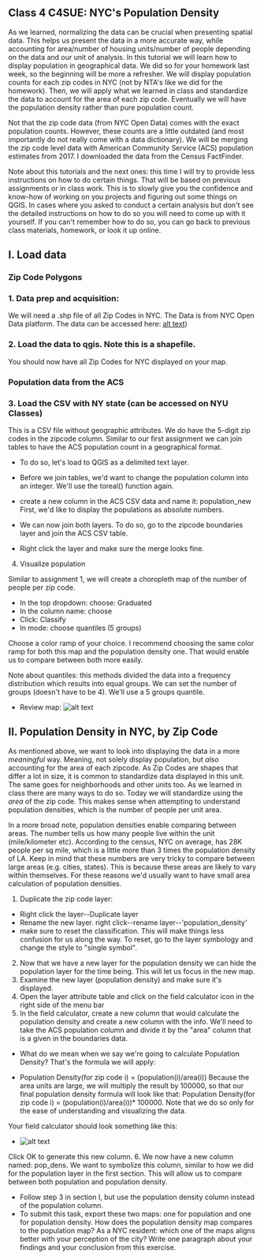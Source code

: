 ## Class 4 C4SUE: NYC's Population Density
As we learned, normalizing the data can be crucial when presenting spatial data. This helps us present the data in a more accurate way, while accounting for area/number of housing units/number of people depending on the data and our unit of analysis. In this tutorial we will learn how to display population in geographical data. We did so for your homework last week, so the beginning will be more a refresher. We will display population counts for each zip codes in NYC (not by NTA's like we did for the homework). Then, we will apply what we learned in class and standardize the data to account for the area of each zip code. Eventually we will have the population density rather than pure population count.

Not that the zip code data (from NYC Open Data) comes with the exact population counts. However, these counts are a little outdated (and most importantly do not really come with a data dictionary). We will be merging the zip code level data with American Community Service (ACS) population estimates from 2017. I downloaded the data from the Census FactFinder.

Note about this tutorials and the next ones: this time I will try to provide less instructions on how to do certain things. That will be based on previous assignments or in class work. This is to slowly give you the confidence and know-how of working on you projects and figuring out some things on QGIS. In cases where you asked to conduct a certain analysis but don't see the detailed instructions on how to do so you will need to come up with it yourself. If you can't remember how to do so, you can go back to previous class materials, homework, or look it up online.

## I. Load data
### Zip Code Polygons
### 1. Data prep and acquisition:
We will need a .shp file of all Zip Codes in NYC. The Data is from NYC Open Data platform. The data can be accessed here: [alt text](https://data.cityofnewyork.us/Business/Zip-Code-Boundaries/i8iw-xf4u))

### 2. Load the data to qgis. Note this is a shapefile.

You should now have all Zip Codes for NYC displayed on your map.

### Population data from the ACS

### 3. Load the CSV with NY state (can be accessed on NYU Classes)
This is a CSV file without geographic attributes. We do have the 5-digit zip codes in the zipcode column. Similar to our first assignment we can join tables to have the ACS population count in a geographical format.

* To do so, let's load to QGIS as a delimited text layer.

* Before we join tables, we'd want to change the population column into an integer. We'll use the toreal() function again.

* create a new column in the ACS CSV data and name it: population_new
First, we'd like to display the populations as absolute numbers.




* We can now join both layers. To do so, go to the zipcode boundaries layer and join the ACS CSV table.

* Right click the layer and make sure the merge looks fine.

4. Visualize population

Similar to assignment 1, we will create a choropleth map of the number of people per zip code.


* In the top dropdown: choose: Graduated
* In the column name: choose <your merged population column>
* Click: Classify
* In mode: choose quantiles (5 groups)

Choose a color ramp of your choice. I recommend choosing the same color ramp for both this map and the population density one. That would enable us to compare between both more easily.  

Note about quantiles: this methods divided the data into a frequency distribution which results into equal groups. We can set the number of groups (doesn't have to be 4). We'll use a 5 groups quantile.


* Review map: ![alt text](https://github.com/avigailvantu/c4sue/blob/master/tutorials/Class%204/1pop_density/population_new.png)


## II. Population Density in NYC, by Zip Code

As mentioned above, we want to look into displaying the data in a more *meaningful* way. Meaning, not solely display population, but *also* accounting for the area of each zipcode. As Zip Codes are shapes that differ a lot in size, it is common to standardize data displayed in this unit. The same goes for neighborhoods and other units too. As we learned in class there are many ways to do so. Today we will standardize using the *area* of the zip code. This makes sense when attempting to understand population densities, which is the number of people per unit area.

In a more broad note, population densities enable comparing between areas. The number tells us how many people live within the unit (mile/kilometer  etc). According to the census, NYC on average, has 28K people per sq mile, which is a little more than 3 times the population density of LA. Keep in mind that these numbers are very tricky to compare between large areas (e.g. cities, states). This is because these areas are likely to vary within themselves. For these reasons we'd usually want to have small area calculation of population densities.     

1. Duplicate the zip code layer:
* Right click the layer--Duplicate layer
* Rename the new layer. right click--rename layer--'population_density'
* make sure to reset the classification. This will make things less confusion for us along the way. To reset, go to the layer symbology and change the style to "single symbol".  
2. Now that we have a new layer for the population density we can hide the population layer for the time being. This will let us focus in the new map.
3. Examine the new layer (population density) and make sure it's displayed.
4. Open the layer attribute table and click on the field calculator icon in the right side of the menu bar
5. In the field calculator, create a new column that would calculate the population density and create a new column with the info.
We'll need to take the ACS population column and divide it by the "area" column that is a given in the boundaries data.
* What do we mean when we say we're going to calculate Population Density? That's the formula we will apply:
 - Population Density(for zip code i) = (population(i)/area(i))
Because the area units are large, we will multiply the result by 100000, so that our final population density formula will look like that: Population Density(for zip code i) = (population(i)/area(i))* 100000. Note that we do so only for the ease of understanding and visualizing the data.

Your field calculator should look something like this:

* ![alt text](https://github.com/avigailvantu/c4sue/blob/master/tutorials/Class%204/1pop_density/field_calc.png)

Click OK to generate this new column.
6. We now have a new column named: pop_dens. We want to symbolize this column, similar to how we did for the population layer in the first section. This will allow us to compare between both population and population density.
* Follow step 3 in section I, but use the population density column instead of the population column.
* To submit this task, export these two maps: one for population and one for population density.
How does the population density map compares to the population map? As a NYC resident: which one of the maps aligns better with your perception of the city?
Write one paragraph about your findings and your conclusion from this exercise.
